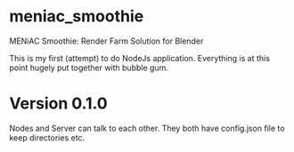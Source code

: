 # meniac_smoothie
MENiAC Smoothie: Render Farm Solution for Blender

This is my first (attempt) to do NodeJs application. Everything is at this point
hugely put together with bubble gum.



Version 0.1.0
=============
Nodes and Server can talk to each other. They both have config.json file to keep
directories etc.